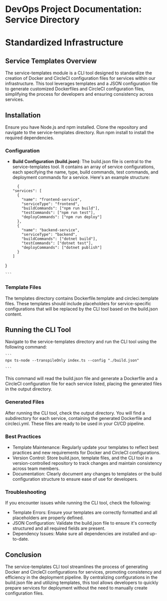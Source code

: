 # DevOps Project Documentation: Service Directory

# Standardized Infrastructure

## **Service Templates Overview**

The service-templates module is a CLI tool designed to standardize the creation of Docker and CircleCI configuration files for services within our infrastructure. This tool leverages templates and a JSON configuration file to generate customized Dockerfiles and CircleCI configuration files, simplifying the process for developers and ensuring consistency across services.


## **Installation**

Ensure you have Node.js and npm installed. Clone the repository and navigate to the service-templates directory. Run npm install to install the required dependencies.

### **Configuration**

- **Build Configuration (build.json)**: The build.json file is central to the service-templates tool. It contains an array of service configurations, each specifying the name, type, build commands, test commands, and deployment commands for a service. Here's an example structure:

  ```
    {
  "services": [
    {
      "name": "frontend-service",
      "serviceType": "frontend",
      "buildCommands": ["npm run build"],
      "testCommands": ["npm run test"],
      "deployCommands": ["npm run deploy"]
    },
    {
      "name": "backend-service",
      "serviceType": "backend",
      "buildCommands": ["dotnet build"],
      "testCommands": ["dotnet test"],
      "deployCommands": ["dotnet publish"]
    }
  ]
}

    
    ```

### **Template Files**

The templates directory contains Dockerfile.template and circleci.template files. These templates should include placeholders for service-specific configurations that will be replaced by the CLI tool based on the build.json content.

## **Running the CLI Tool**

Navigate to the service-templates directory and run the CLI tool using the following command:

    ```
    npx ts-node --transpileOnly index.ts --config "./build.json"
    
    ```

This command will read the build.json file and generate a Dockerfile and a CircleCI configuration file for each service listed, placing the generated files in the output directory.

### **Generated Files**

After running the CLI tool, check the output directory. You will find a subdirectory for each service, containing the generated Dockerfile and circleci.yml. These files are ready to be used in your CI/CD pipeline.

### **Best Practices**

- Template Maintenance: Regularly update your templates to reflect best practices and new requirements for Docker and CircleCI configurations.
- Version Control: Store build.json, template files, and the CLI tool in a version-controlled repository to track changes and maintain consistency across team members.
- Documentation: Clearly document any changes to templates or the build configuration structure to ensure ease of use for developers.

### **Troubleshooting**

If you encounter issues while running the CLI tool, check the following:

- Template Errors: Ensure your templates are correctly formatted and all placeholders are properly defined.
- JSON Configuration: Validate the build.json file to ensure it's correctly structured and all required fields are present.
- Dependency Issues: Make sure all dependencies are installed and up-to-date.

## **Conclusion**

The service-templates CLI tool streamlines the process of generating Docker and CircleCI configurations for services, promoting consistency and efficiency in the deployment pipeline. By centralizing configurations in the build.json file and utilizing templates, this tool allows developers to quickly prepare services for deployment without the need to manually create configuration files.